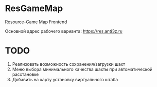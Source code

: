 # ResGameMap
Resource-Game Map Frontend

Основной адрес рабочего варианта: https://res.anti3z.ru


# TODO
1. Реализовать возможность сохранения/загрузки шахт
2. Меню выбора минимального качества шахты при автоматической расстановке
3. Добавить на карту установку виртуального штаба
